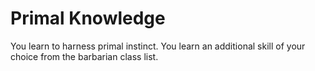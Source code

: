 # Primal Knowledge

You learn to harness primal instinct. You learn an additional skill of your choice from the barbarian class list.